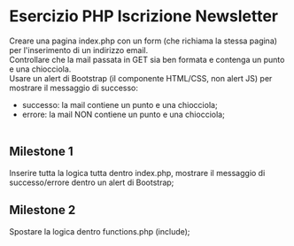# Esercizio PHP Iscrizione Newsletter

Creare una pagina index.php con un form (che richiama la stessa pagina) per l'inserimento di un indirizzo email.<br>
Controllare che la mail  passata in GET sia ben formata e contenga un punto e una chiocciola.<br>
Usare un alert di Bootstrap (il componente HTML/CSS, non alert JS) per mostrare il messaggio di successo:
- successo: la mail contiene un punto e una chiocciola;
- errore: la mail NON contiene un punto e una chiocciola;<br><br>

## Milestone 1
Inserire tutta la logica tutta dentro index.php, mostrare il messaggio di successo/errore dentro un alert di Bootstrap;<br>

## Milestone 2
Spostare la logica dentro functions.php (include);